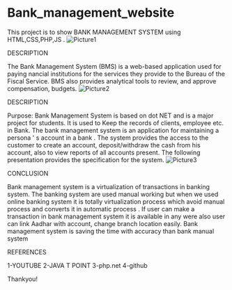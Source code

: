 # Bank_management_website

This project is to show BANK MANAGEMENT
SYSTEM using HTML,CSS,PHP,JS .
![Picture1](https://github.com/vaish0726/Bank_management_website/assets/76163051/6dfe43a8-91a4-48ad-be8a-852a4c43d20b)




DESCRIPTION

The Bank Management System (BMS) is a
web-based application used for paying
nancial institutions for the services they
provide to the Bureau of the Fiscal Service.
BMS also provides analytical tools to
review, and approve compensation,
budgets.
![Picture2](https://github.com/vaish0726/Bank_management_website/assets/76163051/b086c6d4-6f60-4954-98d9-e8c7994d7fdf)




DESCRIPTION

Purpose: Bank Management System is based on dot
NET and is a major project for students. It is used to
Keep the records of clients, employee etc. in Bank. The
bank management system is an application for
maintaining a persona
'
s account in a bank . The system
provides the access to the customer to create an
account, deposit/withdraw the cash from his account,
also to view reports of all accounts present. The
following presentation provides the specification for the
system.
![Picture3](https://github.com/vaish0726/Bank_management_website/assets/76163051/9ef8c2f7-889c-4c33-8aed-44d09b522ce6)


CONCLUSION

Bank management system is a virtualization of
transactions in banking system. The banking system
are used manual working but when we used online
banking system it is totally virtualization process which
avoid manual process and converts it in automatic
process . If user can make a transaction in bank
management system it is available in any were also
user can link Aadhar with account, change branch
location easily. Bank management system is saving
the time with accuracy than bank manual system

REFERENCES

1-YOUTUBE
2-JAVA T POINT
3-php.net
4-github

Thankyou!
